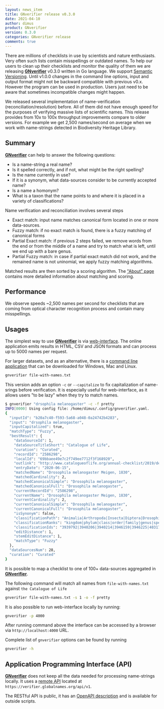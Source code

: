 ```yaml
---
layout: news_item
title: GNverifier release v0.3.0
date: 2021-04-10
author: dimus
product: GNverifier
version: 0.3.0
categories: GNverifier release
comments: true
---
```


There are millions of checklists in use by scientists and nature enthusiasts.
Very often such lists contain misspellings or outdated names. To help our users
to clean up their checklists and monitor the quality of them we are releasing
[**GNverifier**][gnverifier] v0.3.0 written in Go language. We support
[Semantic Versioning]. Until v1.0.0 changes in the command line options, input
and output format might not be backward compatible with previous v0.x. However
the program can be used in production. Users just need to be aware that
sometimes incompatible changes might happen.

We released several implementation of name-verification
(reconciliation/resolution) before. All of them did not have enough speed for
the purposes of verifying massive lists of scientific names. This release
provides from 10x to 100x throughput improvements compare to older versions.
For example we get 2,500 names/second on average when we work with name-strings
detected in Biodiversity Heritage Library.

## Summary

[**GNverifier**][gnverifier] can help to answer the following questions:

- Is a name-string a real name?
- Is it spelled correctly, and if not, what might be the right spelling?
- Is the name currently in use?
- If it is a synonym, what data-sources consider to be currently accepted name?
- Is a name a homonym?
- What is a taxon that the name points to and where it is placed in a variety
  of classifications?

Name verification and reconciliation involves several steps

- Exact match: input name matches canonical form located in one or more
  data-sources.
- Fuzzy match: if no exact match is found, there is a fuzzy matching of
  canonical forms
- Partial Exact match: if previous 2 steps failed, we remove words from the end
  or from the middle of a name and try to match what is left, until we end up
  with a bare genus.
- Partial Fuzzy match: in case if partial exact match did not work, and the
  remained name is not uninomial, we apply fuzzy matching algorithms.

Matched results are then sorted by a scoring algorithm. The ["About"
page][about] contains more detailed information about matching and scoring.

## Performance

We observe speeds ~2,500 names per second for checklists that are coming
from optical character recognition process and contain many misspellings.

## Usages

The simplest way to use [**GNverifier**][gnverifier] is via
[web-interface][gnverifier web].  The online application emits results in HTML,
CSV and JSON formats and can process up to 5000 names per request.

For larger datasets, and as an alternative, there is a [command line
application][gnverifier cli] that can be downloaded for Windows, Mac and Linux.

```bash
gnverifier file-with-names.txt
```

This version adds an option `-c` or `--capitalize` to fix capitalization of
name-srings before verification. It is especially useful for web-interface, as
it allows users "to be lazy" when they try to match names.

```bash
$ gnverifier "drsophila melanogaster" -c -f pretty
INFO[0000] Using config file: /home/dimus/.config/gnverifier.yaml.
{
  "inputId": "b20a7c40-f593-5a68-a048-0a24742b4283",
  "input": "drsophila melanogaster",
  "inputCapitalized": true,
  "matchType": "Fuzzy",
  "bestResult": {
    "dataSourceId": 1,
    "dataSourceTitleShort": "Catalogue of Life",
    "curation": "Curated",
    "recordId": "2586298",
    "localId": "69bbaee49e7c2f749ee7712f3f168920",
    "outlink": "http://www.catalogueoflife.org/annual-checklist/2019/details/species/id/69bbaee49e7c2f749ee7712f3f168920",
    "entryDate": "2020-06-15",
    "matchedName": "Drosophila melanogaster Meigen, 1830",
    "matchedCardinality": 2,
    "matchedCanonicalSimple": "Drosophila melanogaster",
    "matchedCanonicalFull": "Drosophila melanogaster",
    "currentRecordId": "2586298",
    "currentName": "Drosophila melanogaster Meigen, 1830",
    "currentCardinality": 2,
    "currentCanonicalSimple": "Drosophila melanogaster",
    "currentCanonicalFull": "Drosophila melanogaster",
    "isSynonym": false,
    "classificationPath": "Animalia|Arthropoda|Insecta|Diptera|Drosophilidae|Drosophila|Drosophila melanogaster",
    "classificationRanks": "kingdom|phylum|class|order|family|genus|species",
    "classificationIds": "3939792|3940206|3940214|3946159|3946225|4031785|2586298",
    "editDistance": 1,
    "stemEditDistance": 1,
    "matchType": "Fuzzy"
  },
  "dataSourcesNum": 28,
  "curation": "Curated"
}
```

It is possible to map a checklist to one of 100+ data-sources aggregated in
[**GNverifier**][gnverifier].

The following command will match all names from
`file-with-names.txt` against `the Catalogue of Life`

```bash
gnverifier file-with-names.txt -s 1 -o -f pretty
```

It is also possible to run web-interface locally by running:

```bash
gnverifier -p 4000
```

After running command above the interface can be accessed by a browser via
`http://localhost:4000` URL.

Complete list of `gnverifier` options can be found by running

```bash
gnverifier -h
```

## Application Programming Interface (API)

[**GNverifier**][gnverifier] does not keep all the data needed for processing
name-strings locally. It uses a [remote API][api] located at
`https://verifier.globalnames.org/api/v1`.

The RESTful API is public, it has an [OpenAPI description][api] and is
available for outside scripts.

[gnverifier]: https://github.com/gnames/gnverifier
[gnverifier cli]: https://github.com/gnames/gnverifier/releases/tag/v0.3.0
[about]: https://verifier.globalnames.org/about
[gnverifier web]: https://verifier.globalnames.org
[api]: https://app.swaggerhub.com/apis-docs/dimus/gnames/1.0.0
[Semantic Versioning]: https://semver.org
